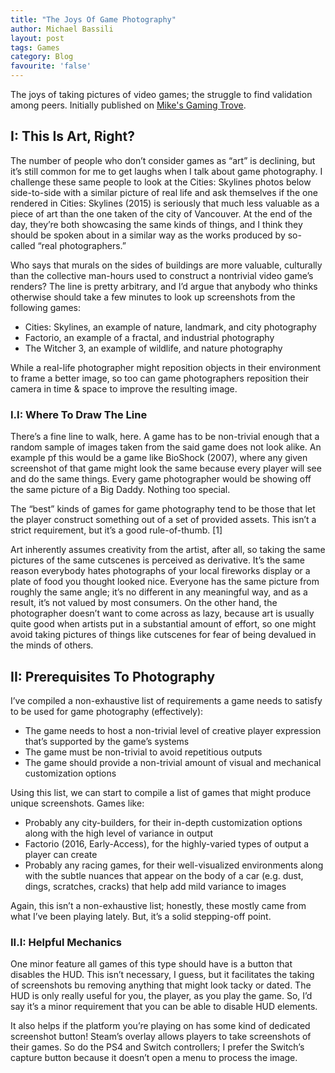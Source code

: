```yaml
---
title: "The Joys Of Game Photography"
author: Michael Bassili
layout: post
tags: Games
category: Blog
favourite: 'false'
---
```


The joys of taking pictures of video games; the struggle to find validation among peers. Initially published on [Mike's Gaming Trove](https://laputanmachines.github.io/MikesGamingTrove/).

## I: This Is Art, Right?

The number of people who don’t consider games as “art” is declining, but it’s still common for me to get laughs when I talk about game photography. I challenge these same people to look at the Cities: Skylines photos below side-to-side with a similar picture of real life and ask themselves if the one rendered in Cities: Skylines (2015) is seriously that much less valuable as a piece of art than the one taken of the city of Vancouver. At the end of the day, they’re both showcasing the same kinds of things, and I think they should be spoken about in a similar way as the works produced by so-called “real photographers.”

Who says that murals on the sides of buildings are more valuable, culturally than the collective man-hours used to construct a nontrivial video game’s renders? The line is pretty arbitrary, and I’d argue that anybody who thinks otherwise should take a few minutes to look up screenshots from the following games:

- Cities: Skylines, an example of nature, landmark, and city photography
- Factorio, an example of a fractal, and industrial photography
- The Witcher 3, an example of wildlife, and nature photography

While a real-life photographer might reposition objects in their environment to frame a better image, so too can game photographers reposition their camera in time & space to improve the resulting image.

### I.I: Where To Draw The Line

There’s a fine line to walk, here. A game has to be non-trivial enough that a random sample of images taken from the said game does not look alike. An example pf this would be a game like BioShock (2007), where any given screenshot of that game might look the same because every player will see and do the same things. Every game photographer would be showing off the same picture of a Big Daddy. Nothing too special.

The “best” kinds of games for game photography tend to be those that let the player construct something out of a set of provided assets. This isn’t a strict requirement, but it’s a good rule-of-thumb. [1]

Art inherently assumes creativity from the artist, after all, so taking the same pictures of the same cutscenes is perceived as derivative. It’s the same reason everybody hates photographs of your local fireworks display or a plate of food you thought looked nice. Everyone has the same picture from roughly the same angle; it’s no different in any meaningful way, and as a result, it’s not valued by most consumers. On the other hand, the photographer doesn’t want to come across as lazy, because art is usually quite good when artists put in a substantial amount of effort, so one might avoid taking pictures of things like cutscenes for fear of being devalued in the minds of others.

## II: Prerequisites To Photography

I’ve compiled a non-exhaustive list of requirements a game needs to satisfy to be used for game photography (effectively):

- The game needs to host a non-trivial level of creative player expression that’s supported by the game’s systems
- The game must be non-trivial to avoid repetitious outputs
- The game should provide a non-trivial amount of visual and mechanical customization options

Using this list, we can start to compile a list of games that might produce unique screenshots. Games like:

- Probably any city-builders, for their in-depth customization options along with the high level of variance in output
- Factorio (2016, Early-Access), for the highly-varied types of output a player can create
- Probably any racing games, for their well-visualized environments along with the subtle nuances that appear on the body of a car (e.g. dust, dings, scratches, cracks) that help add mild variance to images

Again, this isn’t a non-exhaustive list; honestly, these mostly came from what I’ve been playing lately. But, it’s a solid stepping-off point.

### II.I: Helpful Mechanics

One minor feature all games of this type should have is a button that disables the HUD. This isn’t necessary, I guess, but it facilitates the taking of screenshots bu removing anything that might look tacky or dated. The HUD is only really useful for you, the player, as you play the game. So, I’d say it’s a minor requirement that you can be able to disable HUD elements.

It also helps if the platform you’re playing on has some kind of dedicated screenshot button! Steam’s overlay allows players to take screenshots of their games. So do the PS4 and Switch controllers; I prefer the Switch’s capture button because it doesn’t open a menu to process the image.
